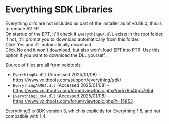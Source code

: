 # Everything SDK Libraries

Everything dll's are not included as part of the installer as of v0.88.0, this is to reduce AV FP.  
On startup of the EPT, it'll check if `Everything64.dll` exists in the root folder, if not, it'll prompt you to download automatically from this folder.  
Click Yes and it'll automatically download.  
Click No and it won't download, but also won't load EPT into PTR. Use this option if you want to download the DLL yourself.

Source of files are all from voidtools:
- `Everthing64.dll` (Accessed 2025/01/08) - https://www.voidtools.com/support/everything/sdk/
- `EverythingARM64.dll` (Accessed 2025/01/08) - https://www.voidtools.com/forum/viewtopic.php?p=57654#p57654
- `Everything3_x64.dll` (Accessed 2025/01/08) - https://www.voidtools.com/forum/viewtopic.php?t=15853

Everything3 is SDK version 3, which is explicitly for Everything 1.5, and not compatible with 1.4.
